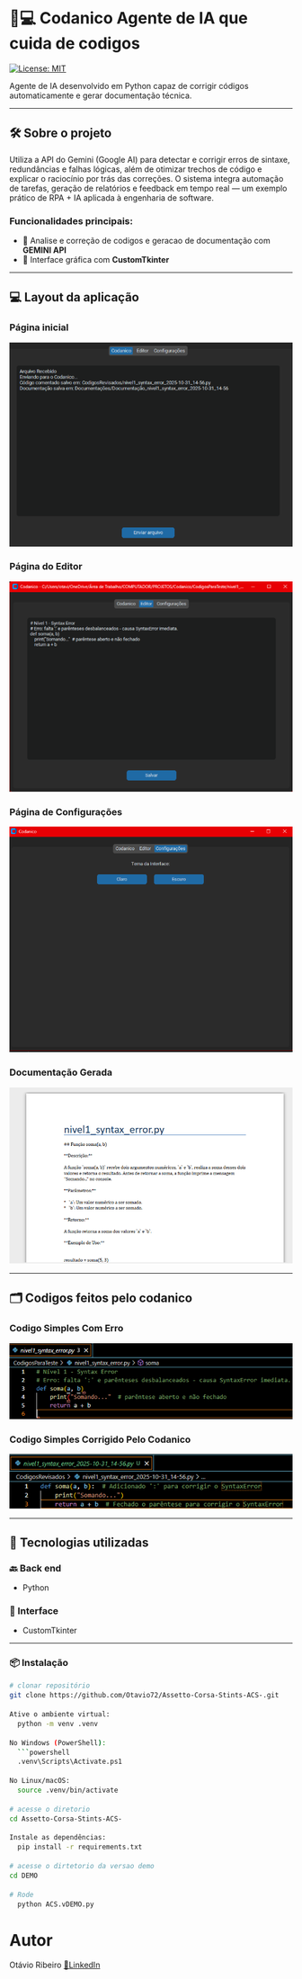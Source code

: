 # 🤖💻 Codanico Agente de IA que cuida de codigos

[![License: MIT](https://img.shields.io/badge/License-MIT-green.svg)]((https://github.com/Otavio72/Codanico/blob/main/LICENSE))

Agente de IA desenvolvido em Python capaz de corrigir códigos automaticamente e gerar documentação técnica.

---

## 🛠️ Sobre o projeto

Utiliza a API do Gemini (Google AI) para detectar e corrigir erros de sintaxe, redundâncias e falhas lógicas, além de otimizar trechos de código e explicar o raciocínio por trás das correções.
O sistema integra automação de tarefas, geração de relatórios e feedback em tempo real — um exemplo prático de RPA + IA aplicada à engenharia de software.


### Funcionalidades principais:

- 🤖 Analise e correção de codigos e geracao de documentação com **GEMINI API**
- 🌙 Interface gráfica com **CustomTkinter**
---

## 💻 Layout da aplicação

### Página inicial
![Página Inicial](assets/1.png)

### Página do Editor
![Página do Editor](assets/2.png)

### Página de Configurações
![Página de Configurações](assets/3.png)

### Documentação Gerada
![Documentação Gerada](assets/6.png)

---

## 🗂️ Codigos feitos pelo codanico

### Codigo Simples Com Erro
![Codigo Simples Com Erro](assets/4.png)

### Codigo Simples Corrigido Pelo Codanico
![Codigo Simples Corrigido Pelo Codanico](assets/5.png)

---

## 🚀 Tecnologias utilizadas

### 🔙 Back end
- Python
  
### 🎨 Interface
- CustomTkinter
---

### 📦 Instalação

```bash
# clonar repositório
git clone https://github.com/Otavio72/Assetto-Corsa-Stints-ACS-.git

Ative o ambiente virtual:
  python -m venv .venv

No Windows (PowerShell):
  ```powershell
  .venv\Scripts\Activate.ps1

No Linux/macOS:
  source .venv/bin/activate

# acesse o diretorio
cd Assetto-Corsa-Stints-ACS-

Instale as dependências:
  pip install -r requirements.txt

# acesse o dirtetorio da versao demo
cd DEMO

# Rode
  python ACS.vDEMO.py

```

# Autor
Otávio Ribeiro
[🔗LinkedIn](https://www.linkedin.com/in/otávio-ribeiro-57a359197)
